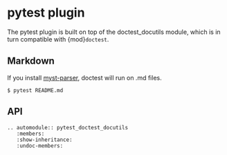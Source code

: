 # pytest plugin

The pytest plugin is built on top of the doctest_docutils module, which is in
turn compatible with {mod}`doctest`.

## Markdown

If you install [myst-parser], doctest will run on .md files.

```console
$ pytest README.md
```

[myst-parser]: https://myst-parser.readthedocs.io/en/latest/

## API

```{eval-rst}
.. automodule:: pytest_doctest_docutils
   :members:
   :show-inheritance:
   :undoc-members:
```
